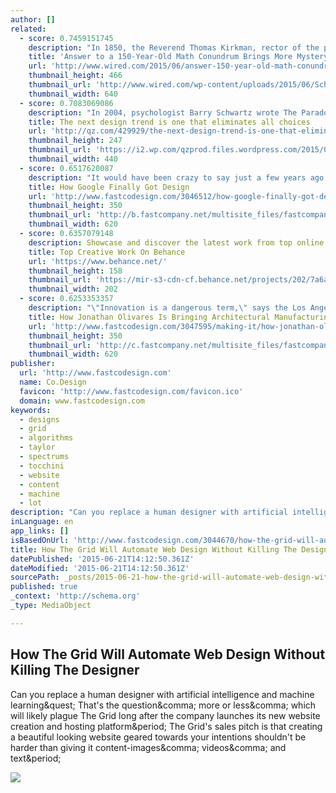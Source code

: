 ```yaml
---
author: []
related:
  - score: 0.7459151745
    description: "In 1850, the Reverend Thomas Kirkman, rector of the parish of Croft-with-Southworth in Lancashire, England, posed an innocent-looking puzzle in the Lady's and Gentleman's Diary, a recreational mathematics journal: \"Fifteen young ladies in a school walk out three abreast for seven days in succession: it is required to arrange them daily, so that no two shall walk twice abreast.\""
    title: 'Answer to a 150-Year-Old Math Conundrum Brings More Mystery | WIRED'
    url: 'http://www.wired.com/2015/06/answer-150-year-old-math-conundrum-brings-mystery/'
    thumbnail_height: 466
    thumbnail_url: 'http://www.wired.com/wp-content/uploads/2015/06/SchoolGirls-640x466.png'
    thumbnail_width: 640
  - score: 0.7083069086
    description: "In 2004, psychologist Barry Schwartz wrote The Paradox of Choice, a compelling manifesto that outlined the paralysis and dissatisfaction one feels when presented with too many choices. A decade later, Aaron Shapiro, the CEO of the global digital design agency Huge, has evolved Schwartz's observations into a provocative scenario he calls \"anticipatory design.\""
    title: The next design trend is one that eliminates all choices
    url: 'http://qz.com/429929/the-next-design-trend-is-one-that-eliminates-all-choices/'
    thumbnail_height: 247
    thumbnail_url: 'https://i2.wp.com/qzprod.files.wordpress.com/2015/06/automat_ap120711147914.jpg?fit=440%2C330'
    thumbnail_width: 440
  - score: 0.6517620087
    description: "It would have been crazy to say just a few years ago. But today, Google produces better-designed software than any other tech behemoth. If you don't believe that, then set down your Apple-flavored Kool-Aid. Take a cleansing breath, open your mind, and compare Android and iOS."
    title: How Google Finally Got Design
    url: 'http://www.fastcodesign.com/3046512/how-google-finally-got-design'
    thumbnail_height: 350
    thumbnail_url: 'http://b.fastcompany.net/multisite_files/fastcompany/imagecache/620x350/poster/2015/05/3046512-poster-p-1-how-google-finally-got-design.jpg'
    thumbnail_width: 620
  - score: 0.6357079148
    description: Showcase and discover the latest work from top online portfolios by creative professionals across industries.
    title: Top Creative Work On Behance
    url: 'https://www.behance.net/'
    thumbnail_height: 158
    thumbnail_url: 'https://mir-s3-cdn-cf.behance.net/projects/202/7a6a2e27041291.5579da970807e.jpg'
    thumbnail_width: 202
  - score: 0.6253353357
    description: "\"Innovation is a dangerous term,\" says the Los Angeles-based designer Jonathan Olivares. \"It's often mistaken for what's new. Charles Eames said, 'Innovate as a last resort.' I hope what we're doing here isn't in the innovation category as much as adaptation or appropriation.\""
    title: How Jonathan Olivares Is Bringing Architectural Manufacturing To The Furniture Industry
    url: 'http://www.fastcodesign.com/3047595/making-it/how-jonathan-olivares-is-bringing-architectural-manufacturing-to-the-furniture-ind'
    thumbnail_height: 350
    thumbnail_url: 'http://c.fastcompany.net/multisite_files/fastcompany/imagecache/620x350/poster/2015/06/3047595-poster-p-1-this-infinitely-customizable-bench-copy.jpg'
    thumbnail_width: 620
publisher:
  url: 'http://www.fastcodesign.com'
  name: Co.Design
  favicon: 'http://www.fastcodesign.com/favicon.ico'
  domain: www.fastcodesign.com
keywords:
  - designs
  - grid
  - algorithms
  - taylor
  - spectrums
  - tocchini
  - website
  - content
  - machine
  - lot
description: "Can you replace a human designer with artificial intelligence and machine learning? That's the question, more or less, which will likely plague The Grid long after the company launches its new website creation and hosting platform. The Grid's sales pitch is that creating a beautiful looking website geared towards your intentions shouldn't be harder than giving it content-images, videos, and text."
inLanguage: en
app_links: []
isBasedOnUrl: 'http://www.fastcodesign.com/3044670/how-the-grid-will-automate-web-design-without-killing-the-designer'
title: How The Grid Will Automate Web Design Without Killing The Designer
datePublished: '2015-06-21T14:12:50.361Z'
dateModified: '2015-06-21T14:12:50.361Z'
sourcePath: _posts/2015-06-21-how-the-grid-will-automate-web-design-without-killing-the-de.md
published: true
_context: 'http://schema.org'
_type: MediaObject

---
```

<article style=""><h1>How The Grid Will Automate Web Design Without Killing The Designer</h1><p>Can you replace a human designer with artificial intelligence and machine learning&amp;quest; That's the question&amp;comma; more or less&amp;comma; which will likely plague The Grid long after the company launches its new website creation and hosting platform&amp;period; The Grid's sales pitch is that creating a beautiful looking website geared towards your intentions shouldn't be harder than giving it content-images&amp;comma; videos&amp;comma; and text&amp;period;</p><img src="http://g.fastcompany.net/multisite_files/fastcompany/imagecache/inline-large/inline/2015/04/3044670-inline-i-4-grid-shell.jpg" /></article>